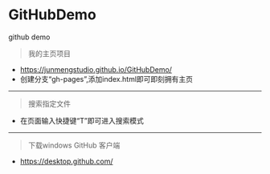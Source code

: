 # GitHubDemo
github demo 

> 我的主页项目
* https://junmengstudio.github.io/GitHubDemo/
* 创建分支“gh-pages”,添加index.html即可即刻拥有主页
---
> 搜索指定文件
* 在页面输入快捷键“T”即可进入搜索模式
---
> 下载windows GitHub 客户端
* https://desktop.github.com/
